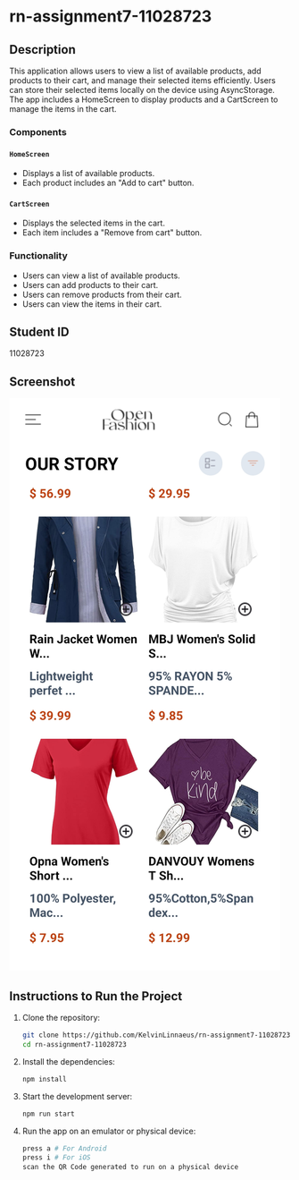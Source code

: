 # rn-assignment7-11028723

## Description

This application allows users to view a list of available products, add products to their cart, and manage their selected items efficiently. Users can store their selected items locally on the device using AsyncStorage. The app includes a HomeScreen to display products and a CartScreen to manage the items in the cart.

### Components

#### `HomeScreen`

- Displays a list of available products.
- Each product includes an "Add to cart" button.

#### `CartScreen`

- Displays the selected items in the cart.
- Each item includes a "Remove from cart" button.

### Functionality

- Users can view a list of available products.
- Users can add products to their cart.
- Users can remove products from their cart.
- Users can view the items in their cart.

## Student ID

11028723

## Screenshot

![Screenshot of the application](./screenshots/HomeScreen.jpg)

<!-- ![Screenshot of the application](./screenshots/CartScreen.jpg) -->

## Instructions to Run the Project

1. Clone the repository:

   ```bash
   git clone https://github.com/KelvinLinnaeus/rn-assignment7-11028723.git
   cd rn-assignment7-11028723
   ```

2. Install the dependencies:

   ```bash
   npm install
   ```

3. Start the development server:

   ```bash
   npm run start
   ```

4. Run the app on an emulator or physical device:

   ```bash
   press a # For Android
   press i # For iOS
   scan the QR Code generated to run on a physical device
   ```

